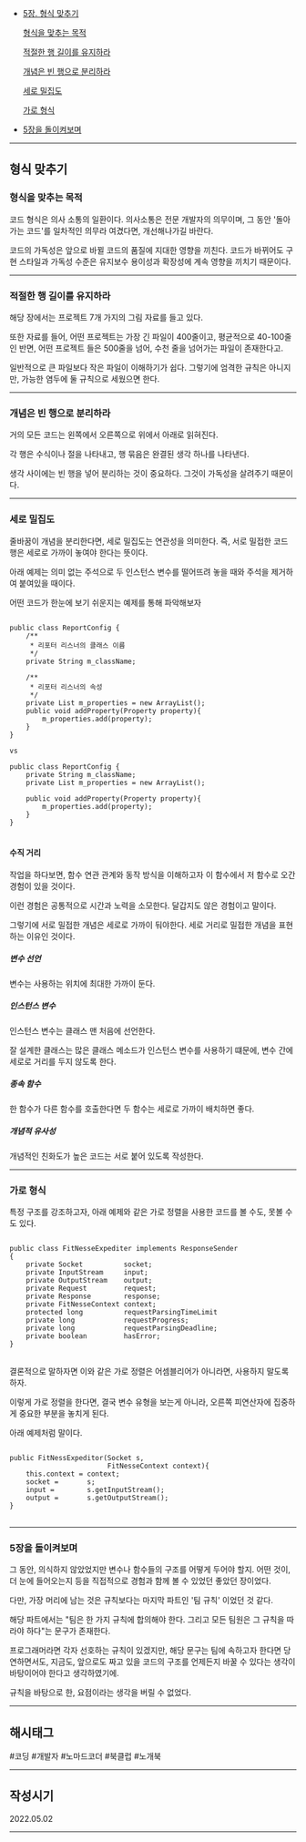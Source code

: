 - [5장. 형식 맞추기](#형식-맞추기)
    
    [형식을 맞추는 목적](#형식을-맞추는-목적)

    [적절한 행 길이를 유지하라](#적절한-행-길이를-유지하라)

    [개념은 빈 행으로 분리하라](#개념은-빈-행으로-분리하라)

    [세로 밀집도](#세로-밀집도)

    [가로 형식](#가로-형식)

- [5장을 돌이켜보며](#5장을-돌이켜보며)

***

## 형식 맞추기

### 형식을 맞추는 목적

코드 형식은 의사 소통의 일환이다.   의사소통은 전문 개발자의 의무이며, 그 동안 '돌아가는 코드'를 일차적인 의무라 여겼다면, 개선해나가길 바란다.

코드의 가독성은 앞으로 바뀔 코드의 품질에 지대한 영향을 끼친다.   코드가 바뀌어도 구현 스타일과 가독성 수준은 유지보수 용이성과 확장성에 계속 영향을 끼치기 때문이다.

***

### 적절한 행 길이를 유지하라

해당 장에서는 프로젝트 7개 가지의 그림 자료를 들고 있다.

또한 자료를 들어, 어떤 프로젝트는 가장 긴 파일이 400줄이고, 평균적으로 40-100줄인 반면, 어떤 프로젝트 들은 500줄을 넘어, 수천 줄을 넘어가는 파일이 존재한다고.

일반적으로 큰 파일보다 작은 파일이 이해하기가 쉽다.   그렇기에 엄격한 규칙은 아니지만, 가능한 염두에 둘 규칙으로 세웠으면 한다.

***

### 개념은 빈 행으로 분리하라

거의 모든 코드는 왼쪽에서 오른쪽으로 위에서 아래로 읽혀진다.

각 행은 수식이나 절을 나타내고, 행 묶음은 완결된 생각 하나를 나타낸다.

생각 사이에는 빈 행을 넣어 분리하는 것이 중요하다. 그것이 가독성을 살려주기 때문이다.

***

### 세로 밀집도

줄바꿈이 개념을 분리한다면, 세로 밀집도는 연관성을 의미한다.   즉, 서로 밀접한 코드 행은 세로로 가까이 놓여야 한다는 뜻이다.

아래 예제는 의미 없는 주석으로 두 인스턴스 변수를 떨어뜨려 놓을 때와 주석을 제거하여 붙여있을 때이다.

어떤 코드가 한눈에 보기 쉬운지는 예제를 통해 파악해보자

<pre>
<code>
public class ReportConfig {
    /**
     * 리포터 리스너의 클래스 이름 
     */
    private String m_className;
    
    /**
     * 리포터 리스너의 속성
     */
    private List<Property> m_properties = new ArrayList<Property>();
    public void addProperty(Property property){
        m_properties.add(property); 
    }
}

vs

public class ReportConfig {
    private String m_className;
    private List<Property> m_properties = new ArrayList<Property>();

    public void addProperty(Property property){
        m_properties.add(property); 
    }
}
</code>
</pre>

#### 수직 거리

작업을 하다보면, 함수 연관 관계와 동작 방식을 이해하고자 이 함수에서 저 함수로 오간 경험이 있을 것이다.

이런 경험은 공통적으로 시간과 노력을 소모한다.   달갑지도 않은 경험이고 말이다.

그렇기에 서로 밀접한 개념은 세로로 가까이 둬야한다. 세로 거리로 밀접한 개념을 표현하는 이유인 것이다.

##### 변수 선언 

변수는 사용하는 위치에 최대한 가까이 둔다.

##### 인스턴스 변수

인스턴스 변수는 클래스 맨 처음에 선언한다.

잘 설계한 클래스는 많은 클래스 메소드가 인스턴스 변수를 사용하기 떄문에, 변수 간에 세로로 거리를 두지 않도록 한다.

##### 종속 함수

한 함수가 다른 함수를 호출한다면 두 함수는 세로로 가까이 배치하면 좋다. 

##### 개념적 유사성 

개념적인 친화도가 높은 코드는 서로 붙어 있도록 작성한다.

***

### 가로 형식 

특정 구조를 강조하고자, 아래 예제와 같은 가로 정렬을 사용한 코드를 볼 수도, 못볼 수도 있다.

<pre>
<code>
public class FitNesseExpediter implements ResponseSender
{
    private Socket          socket;
    private InputStream     input;
    private OutputStream    output;
    private Request         request;
    private Response        response;
    private FitNesseContext context;
    protected long          requestParsingTimeLimit
    private long            requestProgress;
    private long            requestParsingDeadline;
    private boolean         hasError;
}
</code>
</pre>

결론적으로 말하자면 이와 같은 가로 정렬은 어셈블리어가 아니라면, 사용하지 말도록 하자.

이렇게 가로 정렬을 한다면, 결국 변수 유형을 보는게 아니라, 오른쪽 피연산자에 집중하게 중요한 부분을 놓치게 된다.

아래 예제처럼 말이다.

<pre>
<code>
public FitNessExpeditor(Socket s, 
                        FitNesseContext context){
    this.context = context;
    socket =       s;
    input =        s.getInputStream(); 
    output =       s.getOutputStream(); 
}
</code>
</pre>

***

### 5장을 돌이켜보며

그 동안, 의식하지 않았었지만 변수나 함수들의 구조를 어떻게 두어야 할지.   어떤 것이, 더 눈에 들어오는지 등을 직접적으로 경험과 함께 볼 수 있었던 좋았던 장이었다.

다만, 가장 머리에 남는 것은 규칙보다는 마지막 파트인 '팀 규칙' 이었던 것 같다.

해당 파트에서는 "팀은 한 가지 규칙에 합의해야 한다. 그리고 모든 팀원은 그 규칙을 따라야 하다"는 문구가 존재한다.

프로그래머라면 각자 선호하는 규칙이 있겠지만, 해당 문구는 팀에 속하고자 한다면 당연하면서도,   지금도, 앞으로도 짜고 있을 코드의 구조를 언제든지 바꿀 수 있다는 생각이 바탕이어야 한다고 생각하였기에.

규칙을 바탕으로 한, 요점이라는 생각을 버릴 수 없었다.

***

## 해시태그 ##
#코딩 #개발자 #노마드코더 #북클럽 #노개북

***

## 작성시기 ##
2022.05.02

***